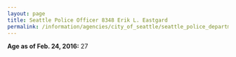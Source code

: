 ```yaml
---
layout: page
title: Seattle Police Officer 8348 Erik L. Eastgard
permalink: /information/agencies/city_of_seattle/seattle_police_department/copbook/8348/
---
```


**Age as of Feb. 24, 2016:** 27
